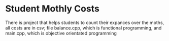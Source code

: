 # Student Mothly Costs
There is project that helps students to count their expances over the moths, all costs are in csv; file balance.cpp, which is functional programming, and main.cpp, which is objective orientated programming

